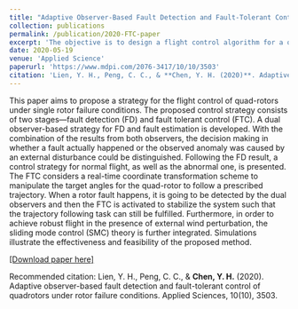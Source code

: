 ```yaml
---
title: "Adaptive Observer-Based Fault Detection and Fault-Tolerant Control of Quadrotors under Rotor Failure Conditions"
collection: publications
permalink: /publication/2020-FTC-paper
excerpt: 'The objective is to design a flight control algorithm for a quadrotor and study further how to recover control in the presence of single rotor loss. The error transformation and reconfiguration techniques combined with sacrificing yaw control are applied to realize fault-tolerant control under actuator failures. The input saturation is not considered in our case.'
date: 2020-05-19
venue: 'Applied Science'
paperurl: 'https://www.mdpi.com/2076-3417/10/10/3503'
citation: 'Lien, Y. H., Peng, C. C., & **Chen, Y. H. (2020)**. Adaptive observer-based fault detection and fault-tolerant control of quadrotors under rotor failure conditions. Applied Sciences, 10(10), 3503.'
---
```

This paper aims to propose a strategy for the flight control of quad-rotors under single
rotor failure conditions. The proposed control strategy consists of two stages—fault detection (FD)
and fault tolerant control (FTC). A dual observer-based strategy for FD and fault estimation is
developed. With the combination of the results from both observers, the decision making in whether
a fault actually happened or the observed anomaly was caused by an external disturbance could be
distinguished. Following the FD result, a control strategy for normal flight, as well as the abnormal
one, is presented. The FTC considers a real-time coordinate transformation scheme to manipulate
the target angles for the quad-rotor to follow a prescribed trajectory. When a rotor fault happens,
it is going to be detected by the dual observers and then the FTC is activated to stabilize the system
such that the trajectory following task can still be fulfilled. Furthermore, in order to achieve robust
flight in the presence of external wind perturbation, the sliding mode control (SMC) theory is further
integrated. Simulations illustrate the effectiveness and feasibility of the proposed method.

[[Download paper here]](http://academicpages.github.io/files/applsci-10-03503-v2.pdf)

Recommended citation: Lien, Y. H., Peng, C. C., & **Chen, Y. H.** (2020). Adaptive observer-based fault detection and fault-tolerant control of quadrotors under rotor failure conditions. Applied Sciences, 10(10), 3503.